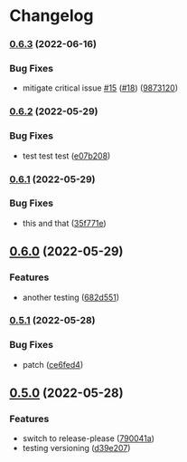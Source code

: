 # Changelog

### [0.6.3](https://github.com/iromli/test-repo/compare/v0.6.2...v0.6.3) (2022-06-16)


### Bug Fixes

* mitigate critical issue [#15](https://github.com/iromli/test-repo/issues/15) ([#18](https://github.com/iromli/test-repo/issues/18)) ([9873120](https://github.com/iromli/test-repo/commit/987312058949d1e22a5bb0ee0ddcc9e9b196c3f8))

### [0.6.2](https://github.com/iromli/test-repo/compare/v0.6.1...v0.6.2) (2022-05-29)


### Bug Fixes

* test test test ([e07b208](https://github.com/iromli/test-repo/commit/e07b208678a98ae5cee1737a77506a6198f5c995))

### [0.6.1](https://github.com/iromli/test-repo/compare/v0.6.0...v0.6.1) (2022-05-29)


### Bug Fixes

* this and that ([35f771e](https://github.com/iromli/test-repo/commit/35f771ec05ad93f00fa3a26fe7bb43e4d8fde94b))

## [0.6.0](https://github.com/iromli/test-repo/compare/v0.5.1...v0.6.0) (2022-05-29)


### Features

* another testing ([682d551](https://github.com/iromli/test-repo/commit/682d551755926e5cf0337336c344e7267f887382))

### [0.5.1](https://github.com/iromli/test-repo/compare/v0.5.0...v0.5.1) (2022-05-28)


### Bug Fixes

* patch ([ce6fed4](https://github.com/iromli/test-repo/commit/ce6fed42fa32709cfb5967e2969f0c977da42b86))

## [0.5.0](https://github.com/iromli/test-repo/compare/0.3.2...v0.5.0) (2022-05-28)


### Features

* switch to release-please ([790041a](https://github.com/iromli/test-repo/commit/790041af1490607e43e49da32669626bdb7447fb))
* testing versioning ([d39e207](https://github.com/iromli/test-repo/commit/d39e20741aad95273c83994bb860d5b60c704ff0))
